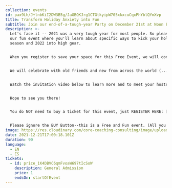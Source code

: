 ```yaml
---
collection: events
id: pax9Lh/J+lnbKiI2DW3B5g/JaGBQKJrg1CTGtkyipW705xkxcuCqxPhYblQYmXvp
title: Transform Holiday Anxiety into Fun
subtitle: Join our end-of-a-tough-year Party on December 21st at Noon ET
description: >-
  Let's face it -- 2021 was a very tough year for most people. So please join
  our fun event where you'll learn about specific ways to kick your holiday
  season and 2022 into high gear. 


  When you register to save your space for this Free Event, we will confirm your reservation so your spot is saved and also send you a booklet so you can get the most out of our time together. 


  We will celebrate with old friends and new from across the world (...and we'll have two language channels to make that easier -- English and Spanish).


  Watch the invitation video below to learn more and to meet your hosts, Sharon & Bonnie.


  Hope to see you there!


  You do NOT need to buy a ticket for this event, just REGISTER HERE: [https://www.eventbrite.com/e/transform-your-holiday-from-anxiety-to-fun-tickets-222884081287](https://www.eventbrite.com/e/222884081287)


  Please ignore the BUY Button--this is a Free and Fun event. (All you have to do is register by going here: <https://www.eventbrite.com/e/transform-holiday-anxiety-into-fun-tickets-222884081287>
image: https://res.cloudinary.com/core-coaching-consulting/image/upload/v1638623723/Wonderful_Life_qudxqi.png
date: 2021-12-21T17:00:18.101Z
duration: 90
language:
  - EN
  - ES
tickets:
  - id: price_1K4DBVC6qmFvoaW697tIcSoW
    description: General Admission
    price: 1
    endsOn: startOfEvent
---
```

